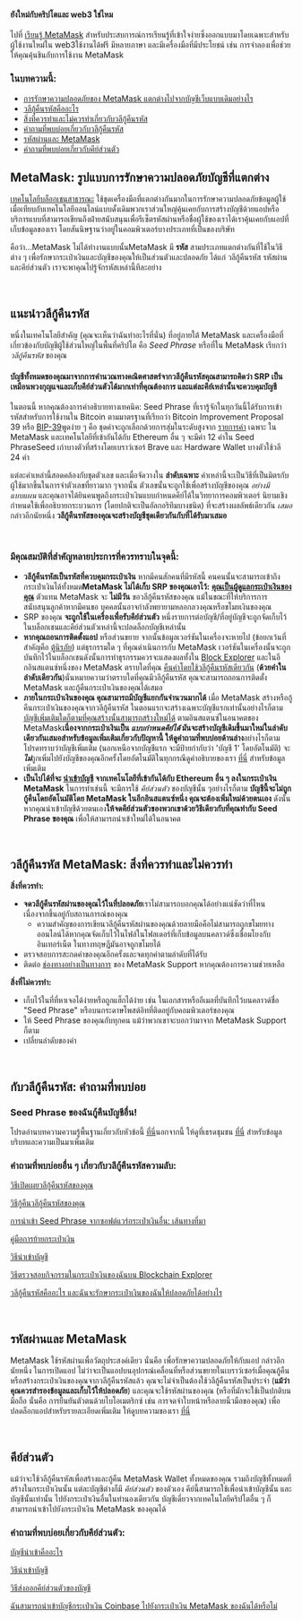 
#### ยังใหม่กับคริปโตและ web3 ใช่ไหม


ไปที่ [เรียนรู้ MetaMask](https://learn.metamask.io/) สำหรับประสบการณ์การเรียนรู้ที่เข้าใจง่ายซึ่งออกแบบมาโดยเฉพาะสำหรับผู้ใช้งานใหม่ใน web3ใช้งานได้ฟรี มีหลายภาษา และมีเครื่องมือที่มีประโยชน์ เช่น การจำลองเพื่อช่วยให้คุณคุ้นชินกับการใช้งาน MetaMask



### ในบทความนี้:


* [การรักษาความปลอดภัยของ MetaMask แตกต่างไปจากบัญชีเว็บแบบเดิมอย่างไร](#h_01FYVAXCSH95CQ08Q0P2VJA5HV)
* [วลีกู้คืนรหัสคืออะไร](#h_01FYVAXJQT914HCHEYFPNMEJEA)
* [สิ่งที่ควรทำและไม่ควรทำเกี่ยวกับวลีกู้คืนรหัส](#h_01FYVAXSE5C9E4YBCSWT2F2RBQ)
* [คำถามที่พบบ่อยเกี่ยวกับวลีกู้คืนรหัส](#h_01FYVAXZYWJENFWG9K9CJTQFK7)
* [รหัสผ่านและ MetaMask](#h_01FYVAY5K22PX6926537V8B4SX)
* [คำถามที่พบบ่อยเกี่ยวกับคีย์ส่วนตัว](#h_01FYVAYH3ZZ8VW8BPDDADWRC8E)




**MetaMask: รูปแบบการรักษาความปลอดภัยบัญชีที่แตกต่าง**
-------------------------------------------------------


[เทคโนโลยีบล็อกเชนสาธารณะ](https://metamask.zendesk.com/hc/en-us/articles/360015489611) ใช้ชุดเครื่องมือที่แตกต่างกันมากในการรักษาความปลอดภัยข้อมูลผู้ใช้ เมื่อเทียบกับเทคโนโลยีออนไลน์แบบดั้งเดิมพวกเราส่วนใหญ่คุ้นเคยกับการสร้างบัญชีด้วยแอปหรือบริการแบบที่สามารถเขียนถึงฝ่ายสนับสนุนเพื่อรีเซ็ตรหัสผ่านหรือชื่อผู้ใช้ของเราได้เราคุ้นเคยกับแอปที่เก็บข้อมูลของเรา โดยสันนิษฐานว่าอยู่ในคอมพิวเตอร์บางประเภทที่เป็นของบริษัท


คือว่า...MetaMask ไม่ได้ทำงานแบบนั้นMetaMask มี **รหัส** สามประเภทแตกต่างกันที่ใช้ในวิธีต่าง ๆ เพื่อรักษากระเป๋าเงินและบัญชีของคุณให้เป็นส่วนตัวและปลอดภัย ได้แก่ วลีกู้คืนรหัส รหัสผ่าน และคีย์ส่วนตัว เราจะพาคุณไปรู้จักรหัสเหล่านี้ทีละอย่าง


 


**แนะนำวลีกู้คืนรหัส**
----------------------


หนึ่งในเทคโนโลยีสำคัญ (คุณจะเห็นว่าฉันทำอะไรที่นั่น) ที่อยู่ภายใต้ MetaMask และเครื่องมือที่เกี่ยวข้องกับบัญชีผู้ใช้ส่วนใหญ่ในพื้นที่คริปโต คือ *Seed Phrase* หรือที่ใน MetaMask เรียกว่า *วลีกู้คืนรหัส* ของคุณ 


#### **บัญชีทั้งหมดของคุณมาจากการคำนวณทางคณิตศาสตร์จากวลีกู้คืนรหัสคุณสามารถคิดว่า SRP เป็นเหมือนพวงกุญแจและเก็บคีย์ส่วนตัวได้มากเท่าที่คุณต้องการ และแต่ละคีย์เหล่านั้นจะควบคุมบัญชี**


ในตอนนี้ หากคุณต้องการคำอธิบายทางเทคนิค: Seed Phrase ที่เรารู้จักในทุกวันนี้ได้รับการเข้ารหัสสำหรับการใช้งานใน Bitcoin ตามมาตรฐานที่เรียกว่า Bitcoin Improvement Proposal 39 หรือ [BIP-39](https://en.bitcoin.it/wiki/BIP_0039)พูดง่าย ๆ คือ ชุดคำจะถูกเลือกด้วยการสุ่มในระดับสูงจาก [รายการคำ](https://github.com/bitcoin/bips/blob/master/bip-0039/english.txt) เฉพาะ ใน MetaMask และเทคโนโลยีที่เข้ากันได้กับ Ethereum อื่น ๆ จะมีคำ 12 คำใน Seed PhraseSeed เก่าบางตัวที่สร้างโดยเบราว์เซอร์ Brave และ Hardware Wallet บางตัวใช้วลี 24 คำ


แต่ละคำเหล่านี้สอดคล้องกับชุดตัวเลข และเมื่อจัดวางใน **ลำดับเฉพาะ** คำเหล่านี้จะเป็นวิธีที่เป็นมิตรกับผู้ใช้มากขึ้นในการจำตัวเลขที่ยาวมาก ๆจากนั้น ตัวเลขนั้นจะถูกใช้เพื่อสร้างบัญชีของคุณ *อย่างมีแบบแผน* และคุณอาจได้ยินคนพูดถึงกระเป๋าเงินแบบกำหนดคีย์ได้ในวิทยาการคอมพิวเตอร์ นิยามเชิงกำหนดใช้เพื่ออธิบายกระบวนการ (โดยปกติจะเป็นอัลกอริทึมบางชนิด) ที่จะสร้างผลลัพธ์เดียวกัน *เสมอ*กล่าวอีกนัยหนึ่ง **วลีกู้คืนรหัสของคุณจะสร้างบัญชีชุดเดียวกันกับที่ได้รับมาเสมอ** 


 


### มีคุณสมบัติที่สำคัญหลายประการที่ควรทราบในจุดนี้:


* **วลีกู้คืนรหัสเป็นรหัสที่ควบคุมกระเป๋าเงิน** หากมีคนสักคนที่มีรหัสนี้ คนคนนั้นจะสามารถเข้าถึงกระเป๋าเงินได้ทั้งหมด**MetaMask ไม่ได้เก็บ SRP ของคุณเอาไว้:** **[คุณเป็นผู้ดูแลกระเป๋าเงินของคุณ](https://metamask.zendesk.com/hc/en-us/articles/360059952212)** ตัวแทน MetaMask จะ **ไม่มีวัน** ขอวลีกู้คืนรหัสของคุณ แม้ในขณะที่ให้บริการการสนับสนุนลูกค้าหากมีคนขอ บุคคลนั้นอาจกำลังพยายามหลอกลวงคุณหรือขโมยเงินของคุณ
* SRP ของคุณ **จะถูกใช้ในเครื่องเพื่อรับคีย์ส่วนตัว** หนึ่งรายการต่อบัญชี/ที่อยู่บัญชีจะถูกจัดเก็บไว้ในบล็อกเชนและคีย์ส่วนตัวเหล่านี้จะปลดล็อกบัญชีเหล่านั้น
* **หากคุณถอนการติดตั้งแอป** หรือส่วนขยาย จากนั้นข้อมูลเวอร์ชันในเครื่องจะหายไป (ข้อยกเว้นที่สำคัญคือ [ตู้นิรภัย](https://metamask.zendesk.com/hc/en-us/articles/360018766351)) แต่ธุรกรรมใด ๆ ที่คุณดำเนินการกับ MetaMask เวอร์ชันในเครื่องนั้นจะถูกบันทึกไว้ในบล็อกเชนดังนั้นการทำธุรกรรมควรจะแสดงผลทั้งใน [Block Explorer](https://metamask.zendesk.com/hc/en-us/articles/360057536611) และในอีกอินสแตนซ์หนึ่งของ MetaMask ตราบใดที่คุณ [คืนค่าโดยใช้วลีกู้คืนรหัสเดียวกัน](https://metamask.zendesk.com/hc/en-us/articles/360015289612) (**ด้วยคำในลำดับเดียวกัน**)นั่นหมายความว่าตราบใดที่คุณมีวลีกู้คืนรหัส คุณจะสามารถถอนการติดตั้ง MetaMask และกู้คืนกระเป๋าเงินของคุณได้เสมอ
* **ภายในกระเป๋าเงินของคุณ คุณสามารถมีบัญชีแยกกันจำนวนมากได้** เมื่อ MetaMask สร้างหรือกู้คืนกระเป๋าเงินของคุณจากวลีกู้คืนรหัส ในตอนแรกจะสร้างเฉพาะบัญชีแรกเท่านั้นอย่างไรก็ตาม [บัญชีเพิ่มเติมใดก็ตามที่คุณสร้างนั้นสามารถสร้างใหม่ได้](https://metamask.zendesk.com/hc/en-us/articles/360015489271) ตามอินสแตนซ์ในอนาคตของ MetaMask**เนื่องจากกระเป๋าเงินเป็น *แบบกำหนดคีย์ได้* มันจะสร้างบัญชีเดิมขึ้นมาใหม่ในลำดับเดียวกันเสมอสำหรับข้อมูลเพิ่มเติมเกี่ยวกับปัญหานี้ ให้ดูคำถามที่พบบ่อยด้านล่าง**อย่างไรก็ตาม โปรดทราบว่าบัญชีเพิ่มเติม (นอกเหนือจากบัญชีแรก จะมีป้ายกำกับว่า 'บัญชี 1' โดยอัตโนมัติ) จะ ***ไม่***ถูกเพิ่มไปยังบัญชีของคุณอีกครั้งโดยอัตโนมัติในทุกกรณีดูคำอธิบายของเรา [ที่นี่](https://metamask.zendesk.com/hc/en-us/articles/360015489271-How-to-add-missing-accounts-after-restoring-with-Secret-Recovery-Phrase#:~:text=If%20you%20have,automatically%20re%2Dadded.) สำหรับข้อมูลเพิ่มเติม
* **เป็นไปได้ที่จะ [นำเข้าบัญชี](https://metamask.zendesk.com/hc/en-us/articles/360015489331) จากเทคโนโลยีที่เข้ากันได้กับ Ethereum อื่น ๆ ลงในกระเป๋าเงิน MetaMask** ในการทำเช่นนี้ จะมีการใช้ *คีย์ส่วนตัว* ของบัญชีนั้น ๆอย่างไรก็ตาม **บัญชีนี้จะไม่ถูกกู้คืนโดยอัตโนมัติโดย MetaMask ในอีกอินสแตนซ์หนึ่ง คุณจะต้องเพิ่มใหม่ด้วยตนเอง** ดังนั้น หากคุณนำเข้าบัญชีด้วยตนเอง**ให้จดคีย์ส่วนตัวของพวกเขาด้วยวิธีเดียวกับที่คุณทำกับ Seed Phrase ของคุณ** เพื่อให้สามารถนำเข้าใหม่ได้ในอนาคต


 


**วลีกู้คืนรหัส MetaMask: สิ่งที่ควรทำและไม่ควรทำ**
---------------------------------------------------




**สิ่งที่ควรทำ:**

* **จดวลีกู้คืนรหัสผ่านของคุณไว้ในที่ปลอดภัย**เราไม่สามารถบอกคุณได้อย่างแน่ชัดว่าที่ไหน เนื่องจากขึ้นอยู่กับสถานการณ์ของคุณ
	+ ความสำคัญของการเขียนวลีกู้คืนรหัสผ่านของคุณด้วยลายมือคือไม่สามารถถูกขโมยทางออนไลน์ได้หากคุณจัดเก็บไว้ในไฟล์ในโฟลเดอร์ที่เก็บข้อมูลบนคลาวด์ซึ่งเชื่อมโยงกับอินเทอร์เน็ต ในทางทฤษฎีมันอาจถูกขโมยได้
* ตรวจสอบการสะกดคำของคุณอีกครั้งและจดทุกคำตามลำดับที่ได้รับ
* ติดต่อ [ช่องทางอย่างเป็นทางการ](https://metamask.zendesk.com/hc/en-us/articles/360058230211) ของ MetaMask Support หากคุณต้องการความช่วยเหลือ





**สิ่งที่ไม่ควรทำ:**

* เก็บไว้ในที่ที่หาเจอได้ง่ายหรือถูกแฮ็กได้ง่าย เช่น ในเอกสารหรืออีเมลที่บันทึกไว้บนคลาวด์ชื่อ "Seed Phrase" หรือบนกระดาษโพสต์อิทที่ติดอยู่กับคอมพิวเตอร์ของคุณ
* ให้ Seed Phrase ของคุณกับทุกคน แม้ว่าพวกเขาจะบอกว่ามาจาก MetaMask Support ก็ตาม
* เปลี่ยนลำดับของคำ





 


**กับวลีกู้คืนรหัส: คำถามที่พบบ่อย**
------------------------------------


### Seed Phrase ของฉันกู้คืนบัญชีอื่น!


โปรดอ่านบทความความรู้พื้นฐานเกี่ยวกับหัวข้อนี้ [ที่นี่](https://metamask.zendesk.com/hc/en-us/articles/360058120992)นอกจากนี้ ให้ดูที่เธรดชุมชน [ที่นี่](https://community.metamask.io/t/restored-metamask-no-coins-are-showing/878/107?u=jacob.cantele) สำหรับข้อมูลบริบทและความเป็นมาเพิ่มเติม


### คำถามที่พบบ่อยอื่น ๆ เกี่ยวกับวลีกู้คืนรหัสความลับ:


[วิธีเปิดเผยวลีกู้คืนรหัสของคุณ](https://metamask.zendesk.com/hc/en-us/articles/360015290032)


[วิธีกู้คืนวลีกู้คืนรหัสของคุณ](https://metamask.zendesk.com/hc/en-us/articles/360018766351)


[การนำเข้า Seed Phrase จากซอฟต์แวร์กระเป๋าเงินอื่น: เส้นทางที่มา](https://metamask.zendesk.com/hc/en-us/articles/360060331752)


[คู่มือการย้ายกระเป๋าเงิน](https://metamask.zendesk.com/hc/en-us/articles/4867408571803)


[วิธีนำเข้าบัญชี](https://metamask.zendesk.com/hc/en-us/articles/360015489331)


[วิธีตรวจสอบกิจกรรมในกระเป๋าเงินของฉันบน Blockchain Explorer](https://metamask.zendesk.com/hc/en-us/articles/360057536611)


[วลีกู้คืนรหัสคืออะไร และฉันจะรักษากระเป๋าเงินของฉันให้ปลอดภัยได้อย่างไร](https://metamask.zendesk.com/hc/en-us/articles/360060826432)


 


**รหัสผ่านและ MetaMask**
------------------------


MetaMask ใช้รหัสผ่านเพื่อวัตถุประสงค์เดียว นั่นคือ เพื่อรักษาความปลอดภัยให้กับแอป กล่าวอีกนัยหนึ่ง ในการเปิดแอป ไม่ว่าจะเป็นแอปบนอุปกรณ์เคลื่อนที่หรือส่วนขยายในเบราว์เซอร์เมื่อคุณกู้คืนหรือสร้างกระเป๋าเงินของคุณจากวลีกู้คืนรหัสแล้ว คุณจะไม่จำเป็นต้องใช้วลีกู้คืนรหัสเป็นประจำ (**แม้ว่าคุณควรสำรองข้อมูลและเก็บไว้ให้ปลอดภัย**) และคุณจะใช้รหัสผ่านของคุณ (หรือที่มักจะใช้เป็นปกติบนมือถือ นั่นคือ การยืนยันตัวตนด้วยไบโอเมตริกซ์ เช่น การจดจำใบหน้าหรือลายนิ้วมือของคุณ) เพื่อปลดล็อกแอปสำหรับรายละเอียดเพิ่มเติม ให้ดูบทความของเรา [ที่นี่](https://metamask.zendesk.com/hc/en-us/articles/4405451730331)


 


**คีย์ส่วนตัว**
---------------


แม้ว่าจะใช้วลีกู้คืนรหัสเพื่อสร้างและกู้คืน MetaMask Wallet ทั้งหมดของคุณ รวมถึงบัญชีทั้งหมดที่สร้างในกระเป๋าเงินนั้น แต่ละบัญชีต่างก็มี *คีย์ส่วนตัว* ของตัวเอง คีย์นี้สามารถใช้เพื่อนำเข้าบัญชีนั้น และบัญชีนั้นเท่านั้น ไปยังกระเป๋าเงินอื่นในทำนองเดียวกัน บัญชีเดี่ยวจากเทคโนโลยีคริปโตอื่น ๆ ก็สามารถนำเข้าไปยังกระเป๋าเงิน MetaMask ของคุณได้


### คำถามที่พบบ่อยเกี่ยวกับคีย์ส่วนตัว:


[บัญชีนำเข้าคืออะไร](https://metamask.zendesk.com/hc/en-us/articles/360015289932)


[วิธีนำเข้าบัญชี](https://metamask.zendesk.com/hc/en-us/articles/360015489331)


[วิธีส่งออกคีย์ส่วนตัวของบัญชี](https://metamask.zendesk.com/hc/en-us/articles/360015289632)


[ฉันสามารถนำเข้าบัญชีกระเป๋าเงิน Coinbase ไปยังกระเป๋าเงิน MetaMask ของฉันได้หรือไม่](https://metamask.zendesk.com/hc/en-us/articles/360058485292)

